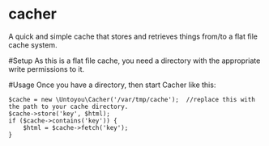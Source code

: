 cacher
======

A quick and simple cache that stores and retrieves things from/to a flat file cache system.


#Setup
As this is a flat file cache, you need a directory with the appropriate write permissions to it.

#Usage
Once you have a directory, then start Cacher like this:

	
	$cache = new \Untoyou\Cacher('/var/tmp/cache');  //replace this with the path to your cache directory.
	$cache->store('key', $html);
	if ($cache->contains('key')) {
		$html = $cache->fetch('key');		
	}

